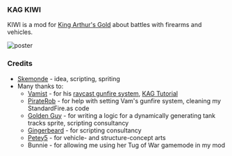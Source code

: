 ### KAG KIWI

KIWI is a mod for [King Arthur's Gold](https://github.com/transhumandesign/kag-base) about battles with firearms and vehicles.

![poster](https://sun9-east.userapi.com/sun9-73/s/v1/ig2/3gtQlu3IgNQa-XmKFl0h4EKzBN1c3NOVN6iQbrBtnuNn8WfhqRELmuOo9llb8Sd-B8VReCJlX9R9PYdBYPz10eGd.jpg?size=480x352&quality=95&type=album "KIWI Poster")

### Credits
- [Skemonde](https://github.com/Skemonde) - idea, scripting, spriting<br>
- Many thanks to:<br>
  - [Vamist](https://github.com/Vam-Jam) - for his [raycast gunfire system](https://github.com/Vam-Jam/kag_Gun), [KAG Tutorial](https://github.com/Vam-Jam/Tutorial)<br>
  - [PirateRob](https://github.com/Pirate-Rob) - for help with setting Vam's gunfire system, cleaning my StandardFire.as code<br>
  - [Golden Guy](https://github.com/GoldenGuy) - for writing a logic for a dynamically generating tank tracks sprite, scripting consultancy<br>
  - [Gingerbeard](https://github.com/Gingerbeard5773) - for scripting consultancy<br>
  - [Petey5](https://github.com/PetroP5) - for vehicle- and structure-concept arts<br>
  - Bunnie - for allowing me using her Tug of War gamemode in my mod<br>
